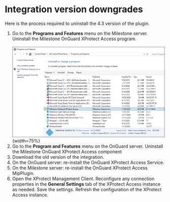 # Integration version downgrades

Here is the process required to uninstall the 4.3 version of the plugin.

1. Go to the **Programs and Features** menu on the Milestone server. Uninstall the Milestone OnGuard XProtect Access program.</br>
    </br>
    ![Uninstall](img/UninstallXProtect.png){width=75%}
2. Go to the **Program and Features** menu on the OnGuard server. Uninstall the Milestone OnGuard XProtect Access component
3. Download the old version of the integration.
4. On the OnGuard server: re-install the OnGuard XProtect Access Service.
5. On the Milestone server: re-install the OnGuard XProtect Access MipPlugin.
6. Open the XProtect Management Client. Reconfigure any connection properties in the **General Settings** tab of the XProtect Access instance as needed. Save the settings. Refresh the configuration of the XProtect Access instance.